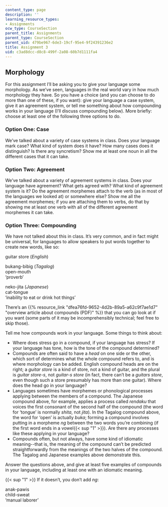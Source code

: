 ```yaml
---
content_type: page
description: ''
learning_resource_types:
- Assignments
ocw_type: CourseSection
parent_title: Assignments
parent_type: CourseSection
parent_uid: 479be967-6de3-19cf-95e4-9f24391236e2
title: Assignment 3
uid: c3ad8dcc-d8c8-499f-2a08-60b7d1111fa4
---
```


Morphology
----------

For this assignment I’ll be asking you to give your language some morphology. As we’ve seen, languages in the real world vary in how much morphology they have. So you have a choice (and you can choose to do more than one of these, if you want): give your language a case system, give it an agreement system, or tell me something about how compounding works in your language (I’ll discuss compounding below). More briefly: choose at least one of the following three options to do.

### Option One: Case

We’ve talked about a variety of case systems in class. Does your language mark case? What kind of system does it have? How many cases does it distinguish? Is there any syncretism? Show me at least one noun in all the different cases that it can take.

### Option Two: Agreement

We’ve talked about a variety of agreement systems in class. Does your language have agreement? What gets agreed with? What kind of agreement system is it? Do the agreement morphemes attach to the verb (as in most of the languages we looked at) or somewhere else? Show me all the agreement morphemes; if you are attaching them to verbs, do that by showing me at least one verb with all of the different agreement morphemes it can take.

### Option Three: Compounding

We have not talked about this in class. It’s very common, and in fact might be universal, for languages to allow speakers to put words together to create new words, like so:

guitar store (_English_)

bukang-bibig (_Tagalog_)  
open-mouth  
‘proverb’

neko-jita (_Japanese_)  
cat-tongue  
‘inability to eat or drink hot things’

There’s an {{% resource_link "dfea76fd-9652-4d2b-89a5-a62c9f7ae1d7" "overview article about compounds (PDF)" %}} that you can go look at if you want (some parts of it may be incomprehensibly technical; feel free to skip those).

Tell me how compounds work in your language. Some things to think about:

*   Where does stress go in a compound, if your language has stress? If your language has tone, how is the tone of the compound determined?
*   Compounds are often said to have a _head_ on one side or the other, which sort of determines what the whole compound refers to, and is where morphology can be added. English compound heads are on the right; a _guitar store_ is a kind of store, not a kind of guitar, and the plural is _guitar store-s_, not _guitar-s store_ (in fact, there can’t be a _guitars store_, even though such a store presumably has more than one guitar). Where does the head go in your language?
*   Languages sometimes have morphemes or phonological processes applying between the members of a compound. The Japanese compound above, for example, applies a process called _rendaku_ that voices the first consonant of the second half of the compound (the word for ‘tongue’ is normally _shita_, not _jita_). In the Tagalog compound above, the word for ‘open’ is actually _buka_; forming a compound involves putting in a morpheme _ng_ between the two words you’re combining (if the first word ends in a vowel{{< sup "1" >}}). Are there any processes like these applying in your language?
*   Compounds often, but not always, have some kind of idiomatic meaning--that is, the meaning of the compound can’t be predicted straightforwardly from the meanings of the two halves of the compound. The Tagalog and Japanese examples above demonstrate this.

Answer the questions above, and give at least five examples of compounds in your language, including at least one with an idiomatic meaning.

{{< sup "1" >}} If it doesn’t, you don’t add _ng_:

anak-pawis  
child-sweat  
‘manual laborer’